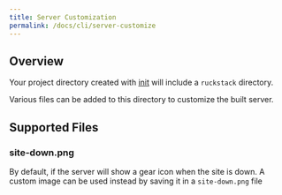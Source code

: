 ```yaml
---
title: Server Customization
permalink: /docs/cli/server-customize
---
```


## Overview

Your project directory created with [init](init) will include a `ruckstack` directory.

Various files can be added to this directory to customize the built server.

## Supported Files

### site-down.png

By default, if the server will show a gear icon when the site is down. 
A custom image can be used instead by saving it in a `site-down.png` file 

